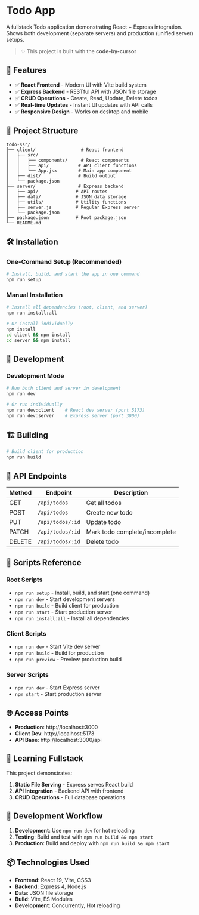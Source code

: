 # Todo App

A fullstack Todo application demonstrating React + Express integration.
Shows both development (separate servers) and production (unified server) setups.

> ✨ This project is built with the **code-by-cursor**

## 🚀 Features

- ✅ **React Frontend** - Modern UI with Vite build system
- ✅ **Express Backend** - RESTful API with JSON file storage
- ✅ **CRUD Operations** - Create, Read, Update, Delete todos
- ✅ **Real-time Updates** - Instant UI updates with API calls
- ✅ **Responsive Design** - Works on desktop and mobile

## 📁 Project Structure

```
todo-ssr/
├── client/                 # React frontend
│   ├── src/
│   │   ├── components/     # React components
│   │   ├── api/           # API client functions
│   │   └── App.jsx        # Main app component
│   ├── dist/              # Build output
│   └── package.json
├── server/                # Express backend
│   ├── api/              # API routes
│   ├── data/             # JSON data storage
│   ├── utils/            # Utility functions
│   ├── server.js         # Regular Express server
│   └── package.json
├── package.json          # Root package.json
└── README.md
```

## 🛠️ Installation

### **One-Command Setup (Recommended)**
```bash
# Install, build, and start the app in one command
npm run setup
```

### **Manual Installation**
```bash
# Install all dependencies (root, client, and server)
npm run install:all

# Or install individually
npm install
cd client && npm install
cd server && npm install
```

## 🚀 Development

### **Development Mode**
```bash
# Run both client and server in development
npm run dev

# Or run individually
npm run dev:client    # React dev server (port 5173)
npm run dev:server    # Express server (port 3000)
```

## 🏗️ Building

```bash
# Build client for production
npm run build
```


## 📡 API Endpoints

| Method | Endpoint | Description |
|--------|----------|-------------|
| GET | `/api/todos` | Get all todos |
| POST | `/api/todos` | Create new todo |
| PUT | `/api/todos/:id` | Update todo |
| PATCH | `/api/todos/:id` | Mark todo complete/incomplete |
| DELETE | `/api/todos/:id` | Delete todo |

## 🔧 Scripts Reference

### **Root Scripts**
- `npm run setup` - Install, build, and start (one command)
- `npm run dev` - Start development servers
- `npm run build` - Build client for production
- `npm run start` - Start production server
- `npm run install:all` - Install all dependencies

### **Client Scripts**
- `npm run dev` - Start Vite dev server
- `npm run build` - Build for production
- `npm run preview` - Preview production build

### **Server Scripts**
- `npm run dev` - Start Express server
- `npm start` - Start production server

## 🌐 Access Points

- **Production**: http://localhost:3000
- **Client Dev**: http://localhost:5173
- **API Base**: http://localhost:3000/api

## 📝 Learning Fullstack

This project demonstrates:

1. **Static File Serving** - Express serves React build
2. **API Integration** - Backend API with frontend
3. **CRUD Operations** - Full database operations

## 🔄 Development Workflow

1. **Development**: Use `npm run dev` for hot reloading
2. **Testing**: Build and test with `npm run build && npm start`
3. **Production**: Build and deploy with `npm run build && npm start`

## 📦 Technologies Used

- **Frontend**: React 19, Vite, CSS3
- **Backend**: Express 4, Node.js
- **Data**: JSON file storage
- **Build**: Vite, ES Modules
- **Development**: Concurrently, Hot reloading
